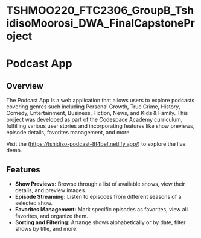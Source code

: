 # TSHMOO220_FTC2306_GroupB_TshidisoMoorosi_DWA_FinalCapstoneProject
 
# Podcast App

## Overview

The Podcast App is a web application that allows users to explore podcasts covering genres such including Personal Growth, True Crime, History, Comedy, Entertainment, Business, Fiction, News, and Kids & Family. This project was developed as part of the Codespace Academy curriculum, fulfilling various user stories and incorporating features like show previews, episode details, favorites management, and more.

Visit the (https://tshidiso-podcast-8f4bef.netlify.app/) to explore the live demo.

## Features

- **Show Previews:** Browse through a list of available shows, view their details, and preview images.
- **Episode Streaming:** Listen to episodes from different seasons of a selected show.
- **Favorites Management:** Mark specific episodes as favorites, view all favorites, and organize them.
- **Sorting and Filtering:** Arrange shows alphabetically or by date, filter shows by title, and more.

